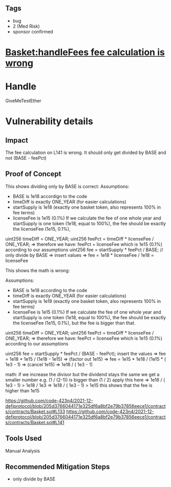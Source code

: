 ## Tags

- bug
- 2 (Med Risk)
- sponsor confirmed

# [Basket:handleFees fee calculation is wrong](https://github.com/code-423n4/2021-12-defiprotocol-findings/issues/43) 

# Handle

GiveMeTestEther


# Vulnerability details

## Impact
The fee calculation on L141 is wrong. It should only get divided by BASE and not (BASE - feePct)

## Proof of Concept
This shows dividing only by BASE is correct:
Assumptions: 
- BASE is 1e18 accordign to the code
- timeDiff is exactly ONE_YEAR (for easier calculations)
- startSupply is 1e18 (exactly one basket token, also represents 100% in fee terms)
- licenseFee is 1e15 (0.1%)
If we calculate the fee of one whole year and startSupply is one token (1e18, equal to 100%), the fee should be exactly the licenseFee  (1e15, 0.1%),

uint256 timeDiff = ONE_YEAR; 
uint256 feePct = timeDiff * licenseFee / ONE_YEAR;
=> therefore we have: feePct = licenseFee which is 1e15 (0.1%) according to our assumptions
uint256 fee = startSupply * feePct / BASE; // only divide by BASE
=> insert values => fee = 1e18 * licenseFee  / 1e18 = licenseFee  

This shows the math is wrong:

Assumptions: 
- BASE is 1e18 according to the code
- timeDiff is exactly ONE_YEAR (for easier calculations)
- startSupply is 1e18 (exactly one basket token, also represents 100% in fee terms)
- licenseFee is 1e15 (0.1%)
If we calculate the fee of one whole year and startSupply is one token (1e18, equal to 100%), the fee should be exactly the licenseFee  (1e15, 0.1%), but the fee is bigger than that.


uint256 timeDiff = ONE_YEAR; 
uint256 feePct = timeDiff * licenseFee / ONE_YEAR;
=> therefore we have: feePct = licenseFee which is 1e15 (0.1%) according to our assumptions

uint256 fee = startSupply * feePct / (BASE - feePct);
insert the values => fee = 1e18 * 1e15 / (1e18 - 1e15) => (factor out 1e15) => fee = 1e15 * 1e18 / (1e15 * ( 1e3 - 1) => (cancel 1e15) => 1e18 / ( 1e3 - 1)

math: if we increase the divisor but the dividend stays the same we get a smaller number e.g. (1 / (2-1)) is bigger than (1 / 2)
apply this here => 1e18 / ( 1e3 - 1) > 1e18 / 1e3 => 1e18 / ( 1e3 - 1) > 1e15  this shows that the fee is higher than 1e15


https://github.com/code-423n4/2021-12-defiprotocol/blob/205d3766044171e325df6a8bf2e79b37856eece1/contracts/contracts/Basket.sol#L133
https://github.com/code-423n4/2021-12-defiprotocol/blob/205d3766044171e325df6a8bf2e79b37856eece1/contracts/contracts/Basket.sol#L141

## Tools Used
Manual Analysis

## Recommended Mitigation Steps
- only divide by BASE

